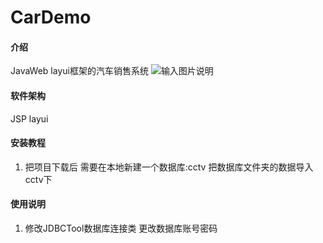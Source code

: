 # CarDemo

#### 介绍
JavaWeb layui框架的汽车销售系统
![输入图片说明](https://images.gitee.com/uploads/images/2021/0624/171224_32db7259_7956133.png "屏幕截图.png")

#### 软件架构
JSP layui

#### 安装教程

1.  把项目下载后 需要在本地新建一个数据库:cctv 把数据库文件夹的数据导入cctv下

#### 使用说明

1.  修改JDBCTool数据库连接类 更改数据库账号密码
